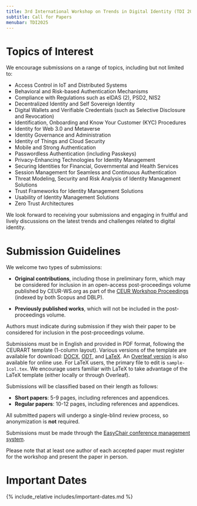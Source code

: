 ```yaml
---
title: 3rd International Workshop on Trends in Digital Identity (TDI 2025)
subtitle: Call for Papers
menubar: TDI2025
---
```


# Topics of Interest
We encourage submissions on a range of topics, including but not limited to:
- Access Control in IoT and Distributed Systems
- Behavioral and Risk-based Authentication Mechanisms
- Compliance with Regulations such as eIDAS (2), PSD2, NIS2
- Decentralized Identity and Self Sovereign Identity
- Digital Wallets and Verifiable Credentials (such as Selective Disclosure and Revocation)
- Identification, Onboarding and Know Your Customer (KYC) Procedures
- Identity for Web 3.0 and Metaverse
- Identity Governance and Administration
- Identity of Things and Cloud Security
- Mobile and Strong Authentication
- Passwordless Authentication (including Passkeys)
- Privacy-Enhancing Technologies for Identity Management
- Securing Identities for Financial, Governmental and Health Services
- Session Management for Seamless and Continuous Authentication
- Threat Modeling, Security and Risk Analysis of Identity Management Solutions
- Trust Frameworks for Identity Management Solutions
- Usability of Identity Management Solutions
- Zero Trust Architectures

We look forward to receiving your submissions and engaging in fruitful and lively discussions on the latest trends and challenges related to digital identity.

# Submission Guidelines
We welcome two types of submissions:

- **Original contributions**, including those in preliminary form, which may be considered for inclusion in an open-access post-proceedings volume published by CEUR-WS.org as part of the [CEUR Workshop Proceedings](https://ceur-ws.org/) (indexed by both Scopus and DBLP).

- **Previously published works**, which will not be included in the post-proceedings volume.

Authors must indicate during submission if they wish their paper to be considered for inclusion in the post-proceedings volume.

Submissions must be in English and provided in PDF format, following the CEURART template (1-column layout). Various versions of the template are available for download: [DOCX](https://ceur-ws.org/Vol-XXX/CEUR-Template-1col.docx), [ODT](https://ceur-ws.org/Vol-XXX/CEUR-Template-1col.odt), and [LaTeX](https://drive.google.com/file/d/1-BWHL9t4wvbZw_ThdFzMEltFYxlcpBqp/view). An [Overleaf version](https://www.overleaf.com/latex/templates/template-for-submissions-to-ceur-workshop-proceedings-ceur-ws-dot-org/hpvjjzhjxzjk) is also available for online use. For LaTeX users, the primary file to edit is `sample-1col.tex`. We encourage users familiar with LaTeX to take advantage of the LaTeX template (either locally or through Overleaf).

Submissions will be classified based on their length as follows:
- **Short papers**: 5-9 pages, including references and appendices.
- **Regular papers**: 10-12 pages, including references and appendices.

All submitted papers will undergo a single-blind review process, so anonymization is **not** required.

Submissions must be made through the [EasyChair conference management system](https://easychair.org/conferences/?conf=tdi2025).

Please note that at least one author of each accepted paper must register for the workshop and present the paper in person.

# Important Dates
{% include_relative includes/important-dates.md %}